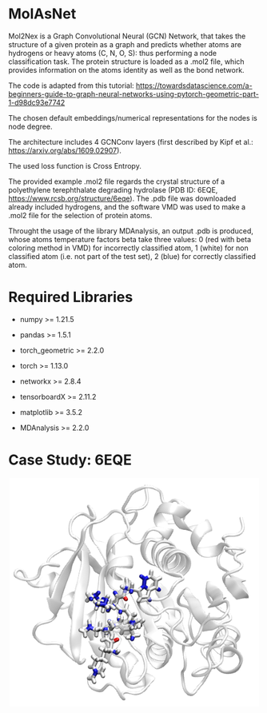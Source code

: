 # MolAsNet

<!--AtomGuesser ProteinNode ProteinGraph NodeInProtein ProNode CONSHGuess OrganicGuesser TopGraph Mol2Grapher Link Tree GraTein PepGraph(esiste) Mol2NX Mol2Net(Esistente) Mol2Nex(libero) Pro2Net(esistente) MolAsNet(libero)
-->

<!-- TO DO: 
- Altre idee: bond length regressor: edge regressor
- SPM regressor
- t-SNE per spiegare il layer, dal paper di GCNConv!!!
- resname classifier: ma servirebbe un grafo enorme, perche molti resnames avrebbero poche entries
- propagazione degli errori e piu corretta, per l'accuracy per resn!
-->

Mol2Nex is a Graph Convolutional Neural (GCN) Network, that takes the structure of a given protein as a graph and predicts whether atoms are hydrogens or heavy atoms (C, N, O, S): thus performing a node classification task. The protein structure is loaded as a .mol2 file, which provides information on the atoms identity as well as the bond network.

The code is adapted from this tutorial: https://towardsdatascience.com/a-beginners-guide-to-graph-neural-networks-using-pytorch-geometric-part-1-d98dc93e7742

The chosen default embeddings/numerical representations for the nodes is node degree.

The architecture includes 4 GCNConv layers (first described by Kipf et al.: https://arxiv.org/abs/1609.02907).

The used loss function is Cross Entropy.

The provided example .mol2 file regards the crystal structure of a polyethylene terephthalate degrading hydrolase (PDB ID: 6EQE, https://www.rcsb.org/structure/6eqe). The .pdb file was downloaded already included hydrogens, and the software VMD was used to make a .mol2 file for the selection of protein atoms.

Throught the usage of the library MDAnalysis, an output .pdb is produced, whose atoms temperature factors beta take three values: 0 (red with beta coloring method in VMD) for incorrectly classified atom, 1 (white) for non classified atom (i.e. not part of the test set), 2 (blue) for correctly classified atom.

# Required Libraries

* numpy >= 1.21.5

* pandas >= 1.5.1

* torch_geometric >= 2.2.0

* torch >= 1.13.0

* networkx >= 2.8.4

* tensorboardX >= 2.11.2

* matplotlib >= 3.5.2

* MDAnalysis >= 2.2.0

<!--* sklearn: NON TROVATO CON PIP SHOW!
* tqdm >= 4.64.0 -->

# Case Study: 6EQE

<p align="center">
<img width="500" src=https://github.com/alescrnjar/MolAsNet/blob/main/example_output/Screenshot.png>
</p>


<!--
# Example Confusion Matrix
-->

